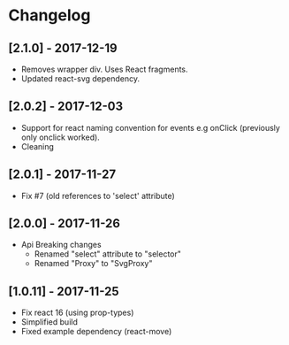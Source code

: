 # Changelog
## [2.1.0] - 2017-12-19

- Removes wrapper div. Uses React fragments.
- Updated react-svg dependency.

## [2.0.2] - 2017-12-03

- Support for react naming convention for events e.g onClick (previously only onclick worked).
- Cleaning

## [2.0.1] - 2017-11-27

- Fix #7 (old references to 'select' attribute)

## [2.0.0] - 2017-11-26

- Api Breaking changes
  - Renamed "select" attribute to "selector"
  - Renamed "Proxy" to "SvgProxy"

## [1.0.11] - 2017-11-25

- Fix react 16 (using prop-types)
- Simplified build
- Fixed example dependency (react-move)